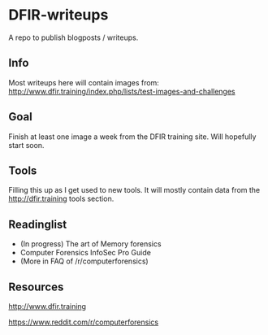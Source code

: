 # DFIR-writeups
A repo to publish blogposts / writeups.

## Info
Most writeups here will contain images from:
http://www.dfir.training/index.php/lists/test-images-and-challenges

## Goal
Finish at least one image a week from the DFIR training site. Will hopefully start soon.

## Tools
Filling this up as I get used to new tools. It will mostly contain data from the http://dfir.training tools section.

## Readinglist
* (In progress) The art of Memory forensics 
* Computer Forensics InfoSec Pro Guide
* (More in FAQ of /r/computerforensics)

## Resources
http://www.dfir.training

https://www.reddit.com/r/computerforensics
